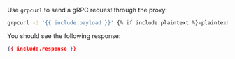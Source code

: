 Use `grpcurl` to send a gRPC request through the proxy:

```bash
grpcurl -d '{{ include.payload }}' {% if include.plaintext %}-plaintext {% endif %}{% if include.authority %}-authority {{ include.authority }} {% endif %}{% unless include.plaintext %}-insecure {% endunless %}{{ include.url }}:{{ include.port }} {{ include.method }}
```

You should see the following response:

```json
{{ include.response }}
```